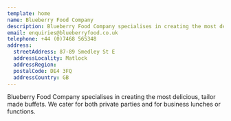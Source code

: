 ```yaml
---
template: home
name: Blueberry Food Company
description: Blueberry Food Company specialises in creating the most delicious, tailor made buffets. We cater for both private parties and for business lunches or functions.
email: enquiries@blueberryfood.co.uk
telephone: +44 (0)7468 565348
address:
  streetAddress: 87-89 Smedley St E
  addressLocality: Matlock
  addressRegion:
  postalCode: DE4 3FQ
  addressCountry: GB
---
```


Blueberry Food Company specialises in creating the most delicious, tailor made buffets. We cater for both private parties and for business lunches or functions.
